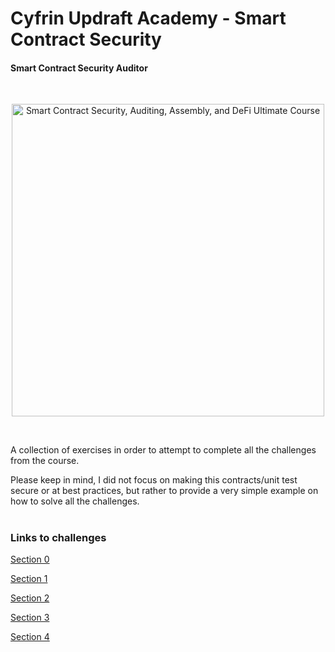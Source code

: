 # Cyfrin Updraft Academy - Smart Contract Security
#### Smart Contract Security Auditor

<br/>
<p align="center">
<a href="https://updraft.cyfrin.io/" target="_blank">
<img src="https://raw.githubusercontent.com/Cyfrin/security-and-auditing-full-course-s23/main/images/course-hero.jpg" width="500" alt="Smart Contract Security, Auditing, Assembly, and DeFi Ultimate Course">
</a>
</p>
<br/>

A collection of exercises in order to attempt to complete all the challenges from the course.

Please keep in mind, I did not focus on making this contracts/unit test secure or at best practices, but rather to provide a very simple example on how to solve all the challenges. 
#


### Links to challenges 

[Section 0](https://github.com/Cyfrin/security-and-auditing-full-course-s23/blob/main/README.md#section-0-nft)

[Section 1](https://github.com/Cyfrin/security-and-auditing-full-course-s23?tab=readme-ov-file#section-1-nft)

[Section 2](https://github.com/Cyfrin/security-and-auditing-full-course-s23?tab=readme-ov-file#section-2-nft)

[Section 3](https://github.com/Cyfrin/security-and-auditing-full-course-s23?tab=readme-ov-file#section-3-nft)

[Section 4](https://github.com/Cyfrin/security-and-auditing-full-course-s23?tab=readme-ov-file#section-4-nft)